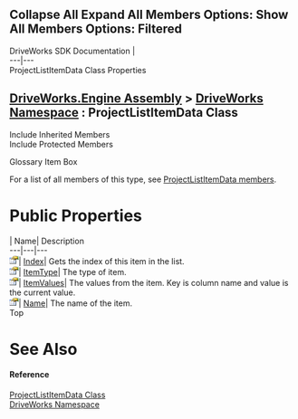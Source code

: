 Collapse All Expand All Members Options: Show All  Members Options: Filtered   
---  
DriveWorks SDK Documentation  |   
---|---  
ProjectListItemData Class Properties   
  
[DriveWorks.Engine Assembly](topic2156.md) > [DriveWorks Namespace](topic2159.md) : ProjectListItemData Class  
---  
  
Include Inherited Members    
Include Protected Members    


Glossary Item Box

For a list of all members of this type, see [ProjectListItemData members](topic4556.md).

# Public Properties

| Name| Description  
---|---|---  
![Public Property](dotnetimages/publicProperty.gif)| [Index](topic4564.md)| Gets the index of this item in the list.   
![Public Property](dotnetimages/publicProperty.gif)| [ItemType](topic4565.md)| The type of item.   
![Public Property](dotnetimages/publicProperty.gif)| [ItemValues](topic4566.md)| The values from the item. Key is column name and value is the current value.   
![Public Property](dotnetimages/publicProperty.gif)| [Name](topic4567.md)| The name of the item.   
Top

# See Also

#### Reference

[ProjectListItemData Class](topic4555.md)   
[DriveWorks Namespace](topic2159.md)


